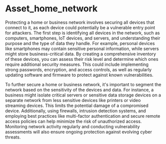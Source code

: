 # Asset_home_network
Protecting a home or business network involves securing all devices that connect to it, as each device could potentially be a vulnerable entry point for attackers. The first step is identifying all devices in the network, such as computers, smartphones, IoT devices, and servers, and understanding their purpose and the type of data they handle. For example, personal devices like smartphones may contain sensitive personal information, while servers might store business-critical data. By creating a comprehensive inventory of these devices, you can assess their risk level and determine which ones require additional security measures. This could include implementing strong passwords, encryption, and access controls, as well as regularly updating software and firmware to protect against known vulnerabilities.

To further secure a home or business network, it's important to segment the network based on the sensitivity of the devices and data. For instance, a business might isolate critical servers or sensitive data storage devices on a separate network from less sensitive devices like printers or video streaming devices. This limits the potential damage of a compromised device. Additionally, using firewalls, intrusion detection systems, and employing best practices like multi-factor authentication and secure remote access policies can help minimize the risk of unauthorized access. Monitoring network activity regularly and conducting vulnerability assessments will also ensure ongoing protection against evolving cyber threats.
